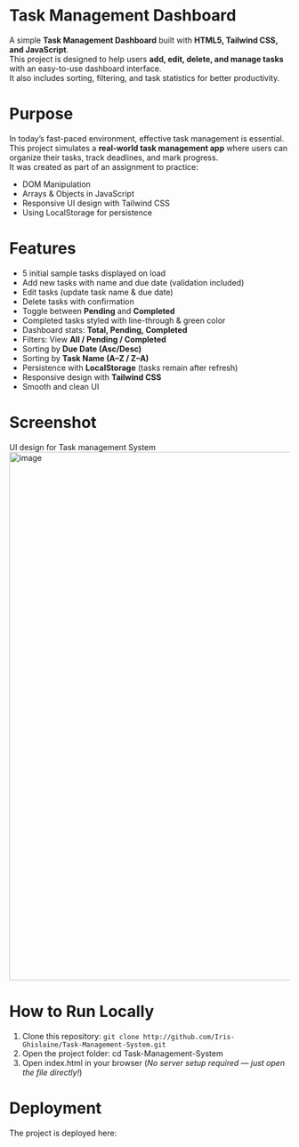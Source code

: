 #  Task Management Dashboard
A simple **Task Management Dashboard** built with **HTML5, Tailwind CSS, and JavaScript**.  
This project is designed to help users **add, edit, delete, and manage tasks** with an easy-to-use dashboard interface.  
It also includes sorting, filtering, and task statistics for better productivity.  

# Purpose
In today’s fast-paced environment, effective task management is essential.  
This project simulates a **real-world task management app** where users can organize their tasks, track deadlines, and mark progress.  
It was created as part of an assignment to practice:  
- DOM Manipulation  
- Arrays & Objects in JavaScript  
- Responsive UI design with Tailwind CSS  
- Using LocalStorage for persistence  

# Features
- 5 initial sample tasks displayed on load  
- Add new tasks with name and due date (validation included)  
- Edit tasks (update task name & due date)  
- Delete tasks with confirmation  
- Toggle between **Pending** and **Completed**  
- Completed tasks styled with line-through & green color  
- Dashboard stats: **Total, Pending, Completed**  
- Filters: View **All / Pending / Completed**  
- Sorting by **Due Date (Asc/Desc)**  
- Sorting by **Task Name (A–Z / Z–A)**  
- Persistence with **LocalStorage** (tasks remain after refresh)  
- Responsive design with **Tailwind CSS**  
- Smooth and clean UI
  
# Screenshot
UI design for Task management System
<img width="1905" height="950" alt="image" src="https://github.com/user-attachments/assets/2cfd4201-11ad-4afe-aedd-dd15c2e36055" />

# How to Run Locally
1. Clone this repository:
```git clone http://github.com/Iris-Ghislaine/Task-Management-System.git```
2. Open the project folder:
   cd Task-Management-System
3. Open index.html in your browser (_No server setup required — just open the file directly!_)

# Deployment
The project is deployed here:
